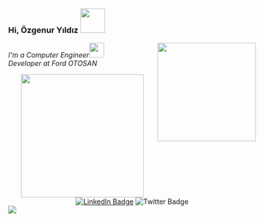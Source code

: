 
<h3> Hi, Özgenur Yıldız <img src="https://media.giphy.com/media/mGcNjsfWAjY5AEZNw6/giphy.gif" width="50"></h3>
<img align='right' src="https://media.giphy.com/media/ieyl9zmCjO4b4t6qoY/giphy.gif" width="200">
<p><em>I'm a Computer Engineer<img src="https://media.giphy.com/media/fYSnHlufseco8Fh93Z/giphy.gif" width="30"></br>Developer at Ford OTOSAN
</em></p>

<div id="header" align="center">
  <img src="https://media.giphy.com/media/68BuPwhY3moYZWdfJy/giphy.gif" width="250"/>
</div>

<div id="badges" align="center">
  <a href="https://www.linkedin.com/in/özgenur-yıldız-793b581a8/"><img src="https://img.shields.io/badge/LinkedIn-blue?style=for-the-badge&logo=linkedin&logoColor=white" alt="LinkedIn Badge"/></a>
  <img src="https://img.shields.io/badge/Twitter-blue?style=for-the-badge&logo=twitter&logoColor=white" alt="Twitter Badge"/>
</div>
<div align="center">
<img  src="https://komarev.com/ghpvc/?username=ozgenurryildiz&style=flat-square&color=blue" alt=""/>
  </div>
<div>
  <img src="https://github-readme-stats.vercel.app/api?username=ozgenurryildiz&show_icons=true&theme=nightowl"/>
</div>
